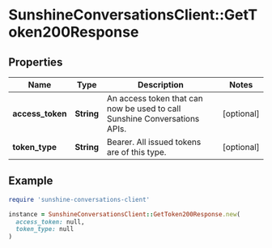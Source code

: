 # SunshineConversationsClient::GetToken200Response

## Properties

| Name | Type | Description | Notes |
| ---- | ---- | ----------- | ----- |
| **access_token** | **String** | An access token that can now be used to call Sunshine Conversations APIs. | [optional] |
| **token_type** | **String** | Bearer. All issued tokens are of this type. | [optional] |

## Example

```ruby
require 'sunshine-conversations-client'

instance = SunshineConversationsClient::GetToken200Response.new(
  access_token: null,
  token_type: null
)
```

